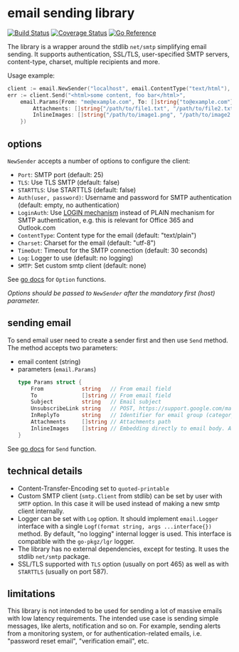 # email sending library

[![Build Status](https://github.com/go-pkgz/email/workflows/build/badge.svg)](https://github.com/go-pkgz/email/actions) [![Coverage Status](https://coveralls.io/repos/github/go-pkgz/email/badge.svg?branch=master)](https://coveralls.io/github/go-pkgz/email?branch=master) [![Go Reference](https://pkg.go.dev/badge/github.com/go-pkgz/email.svg)](https://pkg.go.dev/github.com/go-pkgz/email)

The library is a wrapper around the stdlib `net/smtp` simplifying email sending. It supports authentication, SSL/TLS,
user-specified SMTP servers, content-type, charset, multiple recipients and more.

Usage example:

```go
client := email.NewSender("localhost", email.ContentType("text/html"), email.Auth("user", "pass"))
err := client.Send("<html>some content, foo bar</html>",
	email.Params{From: "me@example.com", To: []string{"to@example.com"}, Subject: "Hello world!",
		Attachments: []string{"/path/to/file1.txt", "/path/to/file2.txt"},
		InlineImages: []string{"/path/to/image1.png", "/path/to/image2.png"},
	})
```

## options

`NewSender` accepts a number of options to configure the client:

- `Port`: SMTP port (default: 25)
- `TLS`: Use TLS SMTP (default: false)
- `STARTTLS`: Use STARTTLS (default: false)
- `Auth(user, password)`: Username and password for SMTP authentication (default: empty, no authentication)
- `LoginAuth`: Use [LOGIN mechanism](https://www.ietf.org/archive/id/draft-murchison-sasl-login-00.txt) instead of PLAIN mechanism for SMTP authentication, e.g. this is relevant for Office 365 and Outlook.com
- `ContentType`: Content type for the email (default: "text/plain")
- `Charset`: Charset for the email (default: "utf-8")
- `TimeOut`: Timeout for the SMTP connection (default: 30 seconds)
- `Log`: Logger to use (default: no logging)
- `SMTP`: Set custom smtp client (default: none)

See [go docs](https://pkg.go.dev/github.com/go-pkgz/email#Option) for `Option` functions.

_Options should be passed to `NewSender` after the mandatory first (host) parameter._

## sending email

To send email user need to create a sender first and then use `Send` method. The method accepts two parameters:

- email content (string)
- parameters (`email.Params`)
  ```go
  type Params struct {
      From            string   // From email field
      To              []string // From email field
      Subject         string   // Email subject
      UnsubscribeLink string   // POST, https://support.google.com/mail/answer/81126 -> "Use one-click unsubscribe"
      InReplyTo       string   // Identifier for email group (category), used for email grouping
      Attachments     []string // Attachments path
      InlineImages    []string // Embedding directly to email body. Autogenerated Content-Id (cid) equals to file name
  }
  ```

See [go docs](https://pkg.go.dev/github.com/go-pkgz/email#Sender.Send) for `Send` function.

## technical details

- Content-Transfer-Encoding set to `quoted-printable`
- Custom SMTP client (`smtp.Client` from stdlib) can be set by user with `SMTP` option. In this case it will be used instead of making a new smtp client internally.
- Logger can be set with `Log` option. It should implement `email.Logger` interface with a single `Logf(format string, args ...interface{})` method. By default, "no logging" internal logger is used. This interface is compatible with the `go-pkgz/lgr` logger.
- The library has no external dependencies, except for testing. It uses the stdlib `net/smtp` package.
- SSL/TLS supported with `TLS` option (usually on port 465) as well as with `STARTTLS` (usually on port 587).

## limitations

This library is not intended to be used for sending a lot of massive emails with
low latency requirements. The intended use case is sending simple messages, like alerts, notification and so on.
For example, sending alerts from a monitoring system, or for authentication-related emails, i.e. "password reset email",
"verification email", etc.
